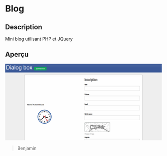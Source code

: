 # Blog
## Description
Mini blog utilisant PHP et JQuery
## Aperçu
!['page d'accueil'](Capture.PNG)
>Benjamin

